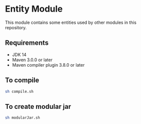 # Entity Module

This module contains some entities used by other modules in this repository.

## Requirements
* JDK 14
* Maven 3.0.0 or later
* Maven compiler plugin 3.8.0 or later

## To compile
```bash
sh compile.sh
```

## To create modular jar
```bash
sh modularJar.sh
```